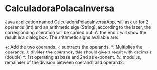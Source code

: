# CalculadoraPolacaInversa

Java application named CalculadoraPolacaInversaApp, will ask us for 2 operands (int) and an arithmetic sign (String), according to the latter, the corresponding operation will be carried out. At the end it will show the result in a dialog box.
The arithmetic signs available are:

+: Add the two operands.
-: subtracts the operands.
*: Multiplies the operands.
/: divides the operands, this should give a result with decimals (double)
^: 1st operating as base and 2nd as exponent.
%: modulus, remainder of the division between operand1 and operand2.

